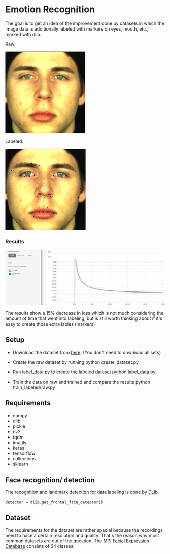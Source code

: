 # Emotion Recognition

The goal is to get an idea of the improvement done by datasets in which the image data is additionally labeled with markers on eyes, mouth, etc., marked with dlib.

Raw:

![result image](media/raw.jpg)

Labeled:

![labeled image](media/labeled.jpg)

### Results

![result image](media/result.jpg)

The results show a 15% decrease in loss which is not much considering the amount of time that went into labeling, but is still worth thinking about if it's easy to create those extra lables (markers)

## Setup

- Download the dataset from [here](https://www.b-tu.de/en/graphic-systems/databases/the-large-mpi-facial-expression-database). (You don't need to download all sets)

- Create the raw dataset by running
      python create_dataset.py

- Run label_data.py to create the labeled dataset
      python label_data.py

- Train the data on raw and trained and compare the results
      python train_labeled/raw.py


## Requirements

- numpy
- dlib
- pickle
- cv2
- tqdm
- imutils
- keras
- tensorflow
- collections
- sklearn

## Face recognition/ detection

The recognition and landmark detection for data labeling is done by [DLib](http://dlib.net/)

    detector = dlib.get_frontal_face_detector()


## Dataset

The requirements for the dataset are rather special because the recordings need to hace a certain resolution and quality. That's the reason why most common datasets are out of the question. The [MPI Facial Expression Database](https://www.b-tu.de/en/graphic-systems/databases/the-large-mpi-facial-expression-database) consists of 64 classes.
